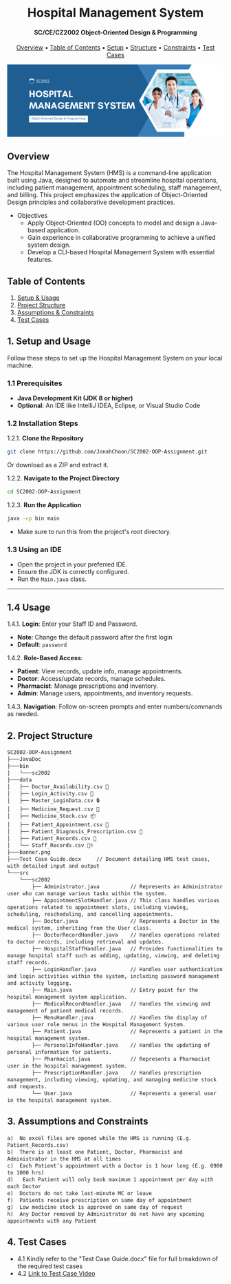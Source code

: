 
<h1 align="center">
  <br>
  Hospital Management System
  <br>
</h1>
<h4 align="center">SC/CE/CZ2002 Object-Oriented Design & Programming</h4>


<p align="center">
  <a href="#overview">Overview</a> •
  <a href="#table-of-contents">Table of Contents</a> •
  <a href="#1-setup-and-usage">Setup</a> •
  <a href="#2-project-structure">Structure</a> •
  <a href="#3-assumptions-and-constraints">Constraints</a>  •
  <a href="#4-test-cases">Test Cases</a>
</p>

![Banner](banner.png)

## Overview
The Hospital Management System (HMS) is a command-line application built using Java, designed to automate and streamline hospital operations, including patient management, appointment scheduling, staff management, and billing. This project emphasizes the application of Object-Oriented Design principles and collaborative development practices.
* Objectives
    - Apply Object-Oriented (OO) concepts to model and design a Java-based application.
    - Gain experience in collaborative programming to achieve a unified system design.
    - Develop a CLI-based Hospital Management System with essential features.

## Table of Contents
1. <a href = "#1-setup-and-usage">Setup & Usage</a>
2. <a href = "#2-project-structure">Project Structure</a>
3. <a href = "#3-assumptions-and-constraints">Assumptions & Constraints</a>
4. <a href="#4-test-cases">Test Cases</a>

## 1. Setup and Usage

Follow these steps to set up the Hospital Management System on your local machine.

### 1.1 Prerequisites

- **Java Development Kit (JDK 8 or higher)**
- **Optional**: An IDE like IntelliJ IDEA, Eclipse, or Visual Studio Code

### 1.2 Installation Steps

1.2.1. **Clone the Repository**
   ```bash
   git clone https://github.com/JonahChoon/SC2002-OOP-Assignment.git
   ```
   Or download as a ZIP and extract it.

1.2.2. **Navigate to the Project Directory**
   ```bash
   cd SC2002-OOP-Assignment
   ```

1.2.3. **Run the Application**
   ```bash
   java -cp bin main
   ```
   - Make sure to run this from the project's root directory.

### 1.3 Using an IDE
- Open the project in your preferred IDE.
- Ensure the JDK is correctly configured.
- Run the `Main.java` class.

---

## 1.4 Usage

1.4.1. **Login**: Enter your Staff ID and Password.
   - **Note**: Change the default password after the first login
   - **Default**: `password`

1.4.2. **Role-Based Access**:
   - **Patient**: View records, update info, manage appointments.
   - **Doctor**: Access/update records, manage schedules.
   - **Pharmacist**: Manage prescriptions and inventory.
   - **Admin**: Manage users, appointments, and inventory requests.

1.4.3. **Navigation**: Follow on-screen prompts and enter numbers/commands as needed.

## 2. Project Structure
    SC2002-OOP-Assignment
    ├───JavaDoc
    ├───bin
    │   └───sc2002
    ├───data
    │   ├── Doctor_Availability.csv 📅
    │   ├── Login_Activity.csv 🔐
    │   ├── Master_LoginData.csv 🔒
    │   ├── Medicine_Request.csv 💊
    │   ├── Medicine_Stock.csv 📦
    │   ├── Patient_Appointment.csv 🏥
    │   ├── Patient_Diagnosis_Prescription.csv 📝
    │   ├── Patient_Records.csv 📂
    │   └── Staff_Records.csv 🧑‍⚕️
    ├───banner.png
    ├───Test Case Guide.docx     // Document detailing HMS test cases, with detailed input and output
    └───src
        └───sc2002
            ├── Administrator.java          // Represents an Administrator user who can manage various tasks within the system.
            ├── AppointmentSlotHandler.java // This class handles various operations related to appointment slots, including viewing, scheduling, rescheduling, and cancelling appointments.
            ├── Doctor.java                 // Represents a Doctor in the medical system, inheriting from the User class.
            ├── DoctorRecordHandler.java    // Handles operations related to doctor records, including retrieval and updates.
            ├── HospitalStaffHandler.java   // Provides functionalities to manage hospital staff such as adding, updating, viewing, and deleting staff records.
            ├── LoginHandler.java           // Handles user authentication and login activities within the system, including password management and activity logging.
            ├── Main.java                   // Entry point for the hospital management system application.
            ├── MedicalRecordHandler.java   // Handles the viewing and management of patient medical records.
            ├── MenuHandler.java            // Handles the display of various user role menus in the Hospital Management System.
            ├── Patient.java                // Represents a patient in the hospital management system.
            ├── PersonalInfoHandler.java    // Handles the updating of personal information for patients.
            ├── Pharmacist.java             // Represents a Pharmacist user in the hospital management system.
            ├── PrescriptionHandler.java    // Handles prescription management, including viewing, updating, and managing medicine stock and requests.
            └── User.java                   // Represents a general user in the hospital management system.

## 3. Assumptions and Constraints
    a)	No excel files are opened while the HMS is running (E.g. Patient_Records.csv)
    b)	There is at least one Patient, Doctor, Pharmacist and Administrator in the HMS at all times
    c)	Each Patient’s appointment with a Doctor is 1 hour long (E.g. 0900 to 1000 hrs)
    d)   Each Patient will only book maximum 1 appointment per day with each Doctor
    e)	Doctors do not take last-minute MC or leave
    f)	Patients receive prescription on same day of appointment
    g)	Low medicine stock is approved on same day of request
    h)	Any Doctor removed by Administrator do not have any upcoming appointments with any Patient

## 4. Test Cases
   - 4.1 Kindly refer to the "Test Case Guide.docx" file for full breakdown of the required test cases
   - 4.2 <a href="https://entuedu-my.sharepoint.com/:v:/g/personal/jchoon001_e_ntu_edu_sg/EQL8dz0N641Ei1W9d871tMABkQRx7WoDq4U-9rU-E9Qkrw?nav=eyJyZWZlcnJhbEluZm8iOnsicmVmZXJyYWxBcHAiOiJPbmVEcml2ZUZvckJ1c2luZXNzIiwicmVmZXJyYWxBcHBQbGF0Zm9ybSI6IldlYiIsInJlZmVycmFsTW9kZSI6InZpZXciLCJyZWZlcnJhbFZpZXciOiJNeUZpbGVzTGlua0NvcHkifX0&e=ig8S6K
">Link to Test Case Video</a>
